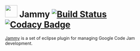 # <img src="http://faylixe.github.io/jammy/images/icon.png" width="40" /> Jammy [![Build Status](https://travis-ci.org/Faylixe/review.classdesign.jammy.svg?branch=master)](https://travis-ci.org/Faylixe/review.classdesign.jammy) [![Codacy Badge](https://api.codacy.com/project/badge/grade/7bc9a029a2994ecfaeb2d4040f60979a)](https://www.codacy.com/app/felix-voituret/review-classdesign-jammy)

[Jammy](http://faylixe.github.io/jammy/) is a set of eclipse plugin for managing Google Code Jam development.
